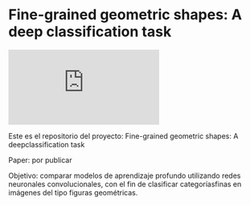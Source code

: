 # Fine-grained geometric shapes: A deep classification task
![English version](https://github.com/jdiazram/DEEP_GEOM/blob/bd5cae2708bd90bd276ce8c74596951e9d76dbdc/README_EN.md)


Este es el repositorio del proyecto: Fine-grained geometric shapes: A deepclassification task

Paper: por publicar

Objetivo: comparar modelos de aprendizaje profundo utilizando redes neuronales convolucionales, con el fin de clasificar categoríasfinas en imágenes del tipo figuras geométricas.
